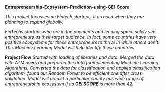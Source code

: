 **Entrepreneurship-Ecosystem-Prediction-using-GEI-Score**


  *This project focusses on Fintech startups. It us used when they are planning to expand globally.*
  
  *FinTechs startups who are in the payments and lending space solely see entrepreneurs as their target audience. In fact, some countries have very positive ecosystems for these entrepreneurs to thrive in while others don't. This Machine Learning Model will help identify these countries.*
  
**Project Flow**
  *Started with loading of libraries and data. Merged the data with ATM users and prepared the data forimplementing Machine Learning Algorithms.*
  *Converted the data for classification and applied classification algorithm, found our Random Forest to be efficient one after cross validation.*
  *Model will predict a particular county has wide range of entrepreneurship ecosystem if its **GEI SCORE** is more than 42.*
